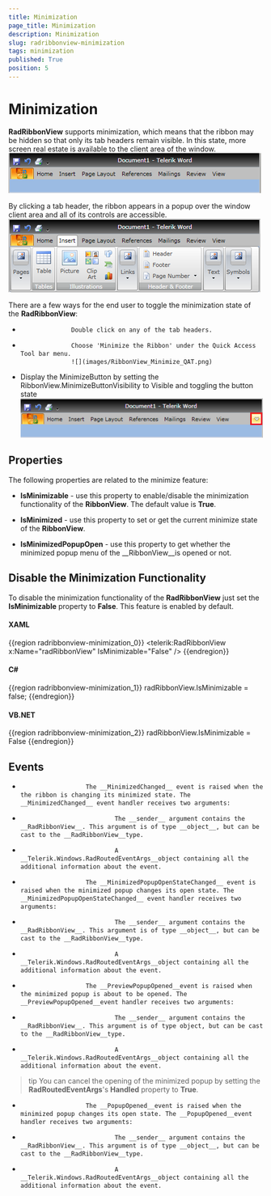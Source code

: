 ```yaml
---
title: Minimization
page_title: Minimization
description: Minimization
slug: radribbonview-minimization
tags: minimization
published: True
position: 5
---
```


# Minimization



__RadRibbonView__ supports minimization, which means that the ribbon may be hidden so that only its tab headers remain visible. In this state, more screen real estate is available to the client area of the window.
			![](images/RibbonView_Minimized.png)

By clicking a tab header, the ribbon appears in a popup over the window client area and all of its controls are accessible.![](images/RibbonView_MinimizedPopup.png)

There are a few ways for the end user to toggle the minimization state of the __RadRibbonView__:
			

* 
					Double click on any of the tab headers.
				

* 
					Choose 'Minimize the Ribbon' under the Quick Access Tool bar menu.
					![](images/RibbonView_Minimize_QAT.png)

* Display the MinimizeButton by setting the RibbonView.MinimizeButtonVisibility to Visible and toggling the button state
				![](images/RibbonView_Minimize_Button.png)

## Properties

The following properties are related to the minimize feature:

* __IsMinimizable__ - use this property to enable/disable the minimization functionality of the __RibbonView__. The default value is __True__.
					

* __IsMinimized__ - use this property to set or get the current minimize state of the __RibbonView__.
					

* __IsMinimizedPopupOpen__ - use this property to get whether the minimized popup menu of the __RibbonView__is opened or not.
					

## Disable the Minimization Functionality

To disable the minimization functionality of the __RadRibbonView__ just set the __IsMinimizable__ property to __False__. This feature is enabled by default.
				

#### __XAML__

{{region radribbonview-minimization_0}}
	<telerik:RadRibbonView x:Name="radRibbonView" IsMinimizable="False" />
	{{endregion}}



#### __C#__

{{region radribbonview-minimization_1}}
	radRibbonView.IsMinimizable = false;
	{{endregion}}



#### __VB.NET__

{{region radribbonview-minimization_2}}
	radRibbonView.IsMinimizable = False
	{{endregion}}



## Events

* 
						The __MinimizedChanged__ event is raised when the the ribbon is changing its minimized state. The __MinimizedChanged__ event handler receives two arguments:
						

* 
								The __sender__ argument contains the __RadRibbonView__. This argument is of type __object__, but can be cast to the __RadRibbonView__type.
							

* 
								A __Telerik.Windows.RadRoutedEventArgs__object containing all the additional information about the event.
							

* 
						The __MinimizedPopupOpenStateChanged__ event is raised when the minimized popup changes its open state. The __MinimizedPopupOpenStateChanged__ event handler receives two arguments:
						

* 
								The __sender__ argument contains the __RadRibbonView__. This argument is of type __object__, but can be cast to the __RadRibbonView__type.
							

* 
								A __Telerik.Windows.RadRoutedEventArgs__object containing all the additional information about the event.
							

* 
						The __PreviewPopupOpened__event is raised when the minimized popup is about to be opened. The __PreviewPopupOpened__event handler receives two arguments:
						

* 
								The __sender__ argument contains the __RadRibbonView__. This argument is of type object, but can be cast to the __RadRibbonView__type.
							

* 
								A __Telerik.Windows.RadRoutedEventArgs__object containing all the additional information about the event.
							

>tip
							You can cancel the opening of the minimized popup by setting the __RadRoutedEventArgs__'s __Handled__ property to __True__.
						

* 
						The __PopupOpened__event is raised when the minimized popup changes its open state. The __PopupOpened__event handler receives two arguments:
						

* 
								The __sender__ argument contains the __RadRibbonView__. This argument is of type __object__, but can be cast to the __RadRibbonView__type.
							

* 
								A __Telerik.Windows.RadRoutedEventArgs__object containing all the additional information about the event.
							

